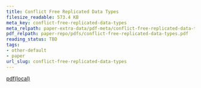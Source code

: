 ```yaml
---
title: Conflict Free Replicated Data Types
filesize_readable: 573.4 KB
meta_key: conflict-free-replicated-data-types
meta_relpath: paper-extra-data/pdf-meta/conflict-free-replicated-data-types.yaml
pdf_relpath: paper-repo/pdfs/conflict-free-replicated-data-types.pdf
reading_status: TBD
tags:
- other-default
- paper
url_slug: conflict-free-replicated-data-types
---
```


[pdf(local)](../../paper-repo/pdfs/conflict-free-replicated-data-types.pdf)
